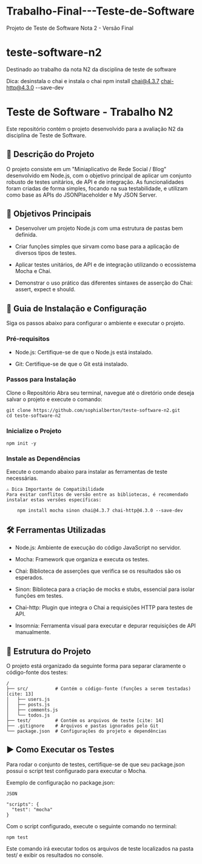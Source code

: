# Trabalho-Final---Teste-de-Software
Projeto de Teste de Software Nota 2 - Versão Final

# teste-software-n2
Destinado ao trabalho da nota N2 da disciplina de teste de software

Dica: desinstala o chai
e instala o chai
npm install chai@4.3.7 chai-http@4.3.0 --save-dev

# Teste de Software - Trabalho N2

Este repositório contém o projeto desenvolvido para a avaliação N2 da disciplina de Teste de Software.

## 📝 Descrição do Projeto

O projeto consiste em um "Miniaplicativo de Rede Social / Blog" desenvolvido em Node.js, com o objetivo principal de aplicar um conjunto robusto de testes unitários, de API e de integração. As funcionalidades foram criadas de forma simples, focando na sua testabilidade, e utilizam como base as APIs do JSONPlaceholder e My JSON Server.

## 🎯 Objetivos Principais

- Desenvolver um projeto Node.js com uma estrutura de pastas bem definida. 

- Criar funções simples que sirvam como base para a aplicação de diversos tipos de testes. 

- Aplicar testes unitários, de API e de integração utilizando o ecossistema Mocha e Chai. 

- Demonstrar o uso prático das diferentes sintaxes de asserção do Chai: assert, expect e should. 

## 🚀 Guia de Instalação e Configuração

Siga os passos abaixo para configurar o ambiente e executar o projeto.

### Pré-requisitos

- Node.js: Certifique-se de que o Node.js está instalado.

- Git: Certifique-se de que o Git está instalado.

### Passos para Instalação

Clone o Repositório
Abra seu terminal, navegue até o diretório onde deseja salvar o projeto e execute o comando:

```
git clone https://github.com/sophialberton/teste-software-n2.git
cd teste-software-n2
```

### Inicialize o Projeto

```
npm init -y
```
### Instale as Dependências
Execute o comando abaixo para instalar as ferramentas de teste necessárias.

    ⚠️ Dica Importante de Compatibilidade
    Para evitar conflitos de versão entre as bibliotecas, é recomendado instalar estas versões específicas:

```
    npm install mocha sinon chai@4.3.7 chai-http@4.3.0 --save-dev
```
## 🛠️ Ferramentas Utilizadas

- Node.js: Ambiente de execução do código JavaScript no servidor.

- Mocha: Framework que organiza e executa os testes.

- Chai: Biblioteca de asserções que verifica se os resultados são os esperados.

- Sinon: Biblioteca para a criação de mocks e stubs, essencial para isolar funções em testes.

- Chai-http: Plugin que integra o Chai a requisições HTTP para testes de API.

- Insomnia: Ferramenta visual para executar e depurar requisições de API manualmente.

## 📁 Estrutura do Projeto

O projeto está organizado da seguinte forma para separar claramente o código-fonte dos testes:
```
/
├── src/          # Contém o código-fonte (funções a serem testadas) [cite: 13]
│   ├── users.js
│   ├── posts.js
│   ├── comments.js
│   └── todos.js
├── test/         # Contém os arquivos de teste [cite: 14]
├── .gitignore    # Arquivos e pastas ignorados pelo Git
└── package.json  # Configurações do projeto e dependências
```

## ▶️ Como Executar os Testes

Para rodar o conjunto de testes, certifique-se de que seu package.json possui o script test configurado para executar o Mocha.

Exemplo de configuração no package.json:
```
JSON

"scripts": {
  "test": "mocha"
}
```

Com o script configurado, execute o seguinte comando no terminal:

```
npm test
```

Este comando irá executar todos os arquivos de teste localizados na pasta test/ e exibir os resultados no console.